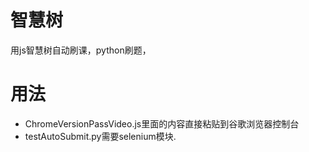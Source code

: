 # 智慧树 
用js智慧树自动刷课，python刷题，
# 用法

- ChromeVersionPassVideo.js里面的内容直接粘贴到谷歌浏览器控制台
- testAutoSubmit.py需要selenium模块.